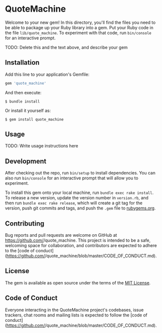 # QuoteMachine

Welcome to your new gem! In this directory, you'll find the files you need to be able to package up your Ruby library into a gem. Put your Ruby code in the file `lib/quote_machine`. To experiment with that code, run `bin/console` for an interactive prompt.

TODO: Delete this and the text above, and describe your gem

## Installation

Add this line to your application's Gemfile:

```ruby
gem 'quote_machine'
```

And then execute:

    $ bundle install

Or install it yourself as:

    $ gem install quote_machine

## Usage

TODO: Write usage instructions here

## Development

After checking out the repo, run `bin/setup` to install dependencies. You can also run `bin/console` for an interactive prompt that will allow you to experiment.

To install this gem onto your local machine, run `bundle exec rake install`. To release a new version, update the version number in `version.rb`, and then run `bundle exec rake release`, which will create a git tag for the version, push git commits and tags, and push the `.gem` file to [rubygems.org](https://rubygems.org).

## Contributing

Bug reports and pull requests are welcome on GitHub at https://github.com/<github username>/quote_machine. This project is intended to be a safe, welcoming space for collaboration, and contributors are expected to adhere to the [code of conduct](https://github.com/<github username>/quote_machine/blob/master/CODE_OF_CONDUCT.md).


## License

The gem is available as open source under the terms of the [MIT License](https://opensource.org/licenses/MIT).

## Code of Conduct

Everyone interacting in the QuoteMachine project's codebases, issue trackers, chat rooms and mailing lists is expected to follow the [code of conduct](https://github.com/<github username>/quote_machine/blob/master/CODE_OF_CONDUCT.md).
